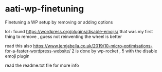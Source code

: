 # aati-wp-finetuning
Finetuning a WP setup by removing or adding options

lol : found https://wordpress.org/plugins/disable-emojis/
that was my first thing to remove , guess not reinventing the wheel is better


read this also https://www.jemjabella.co.uk/2019/10-micro-optimisations-for-a-faster-wordpress-website/
2 is done by wp-rocket , 5 with the disable emoji plugin


read the readme.txt file for more info
